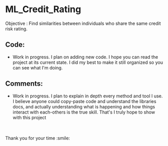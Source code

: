 # ML_Credit_Rating
Objective :  Find similarities between individuals who share the same credit risk rating.

## Code:
- Work in progress. I plan on adding new code. I hope you can read the project at its current state. I did my best to make it still organized so you can see what I'm doing.

## Comments:
- Work in progress. I plan to explain in depth every method and tool I use. I believe anyone could copy-paste code and understand the libraries docs, and actually understanding what is happening and how things interact with each-others is the true skill. That's I truly hope to show with this project
<br/>
<br/>
Thank you for your time :smile:

